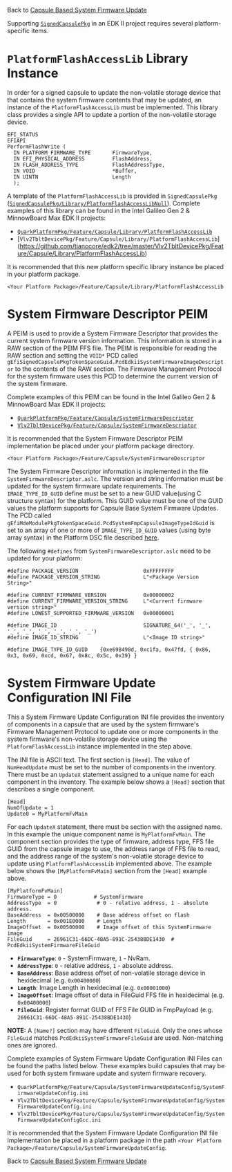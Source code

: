 Back to [Capsule Based System Firmware Update](Capsule-Based-System-Firmware-Update)

Supporting [`SignedCapsulePkg`](https://github.com/tianocore/edk2/tree/master/SignedCapsulePkg) in an EDK II project requires several platform-specific items.

`PlatformFlashAccessLib` Library Instance
==========================================
In order for a signed capsule to update the non-volatile storage device that that contains the system firmware contents that may be updated, an instance of the `PlatformFlashAccessLib` must be implemented. This library class provides a single API to update a portion of the non-volatile storage device.

```
EFI_STATUS
EFIAPI
PerformFlashWrite (
  IN PLATFORM_FIRMWARE_TYPE       FirmwareType,
  IN EFI_PHYSICAL_ADDRESS         FlashAddress,
  IN FLASH_ADDRESS_TYPE           FlashAddressType,
  IN VOID                         *Buffer,
  IN UINTN                        Length
  );
```

A template of the `PlatformFlashAccessLib` is provided in `SignedCapsulePkg` ([`SignedCapsulePkg/Library/PlatformFlashAccessLibNull`](https://github.com/tianocore/edk2/tree/master/SignedCapsulePkg/Library/PlatformFlashAccessLibNull)). Complete examples of this library can be found in the Intel Galileo Gen 2 & MinnowBoard Max EDK II projects:

* [`QuarkPlatformPkg/Feature/Capsule/Library/PlatformFlashAccessLib`](https://github.com/tianocore/edk2/tree/master/QuarkPlatformPkg/Feature/Capsule/Library/PlatformFlashAccessLib)
* [`Vlv2TbltDevicePkg/Feature/Capsule/Library/PlatformFlashAccessLib`]
(https://github.com/tianocore/edk2/tree/master/Vlv2TbltDevicePkg/Feature/Capsule/Library/PlatformFlashAccessLib)

It is recommended that this new platform specific library instance be placed in your platform package.

`<Your Platform Package>/Feature/Capsule/Library/PlatformFlashAccessLib`

System Firmware Descriptor PEIM
===============================
A PEIM is used to provide a System Firmware Descriptor that provides the current system firmware version information.  This information is stored in a RAW section of the PEIM FFS file.  The PEIM is responsible for reading the RAW section and setting the `VOID*` PCD called `gEfiSignedCapsulePkgTokenSpaceGuid.PcdEdkiiSystemFirmwareImageDescriptor` to the contents of the RAW section.  The Firmware Management Protocol for the system firmware uses this PCD to determine the current version of the system firmware.

Complete examples of this PEIM can be found in the Intel Galileo Gen 2 & MinnowBoard Max EDK II projects:

* [`QuarkPlatformPkg/Feature/Capsule/SystemFirmwareDescriptor`](https://github.com/tianocore/edk2/tree/master/QuarkPlatformPkg/Feature/Capsule/SystemFirmwareDescriptor)
* [`Vlv2TbltDevicePkg/Feature/Capsule/SystemFirmwareDescriptor`](https://github.com/tianocore/edk2/tree/master/Vlv2TbltDevicePkg/Feature/Capsule/SystemFirmwareDescriptor)

It is recommended that the System Firmware Descriptor PEIM implementation be placed under your platform package directory.

`<Your Platform Package>/Feature/Capsule/SystemFirmwareDescriptor`

The System Firmware Descriptor information is implemented in the file `SystemFirmwareDescriptor.aslc`.
The version and string information must be updated for the system firmware update requirements.
The `IMAGE_TYPE_ID_GUID` define must be set to a new GUID value(using C structure syntax) for the 
platform.  This GUID value must be one of the GUID values the platform supports for Capsule Base 
System Firmware Updates.  The PCD called `gEfiMdeModulePkgTokenSpaceGuid.PcdSystemFmpCapsuleImageTypeIdGuid`
is set to an array of one or more of `IMAGE_TYPE_ID_GUID` values (using byte array syntax) in the
Platform DSC file described [here](Capsule-Based-System-Firmware-Update-DSC-FDF#platform-dsc-pcds-sections).

The following `#defines` from `SystemFirmwareDescriptor.aslc` need to be updated for your platform:

```
#define PACKAGE_VERSION                     0xFFFFFFFF
#define PACKAGE_VERSION_STRING              L"<Package Version String>"

#define CURRENT_FIRMWARE_VERSION            0x00000002
#define CURRENT_FIRMWARE_VERSION_STRING     L"<Current firmware version string>"
#define LOWEST_SUPPORTED_FIRMWARE_VERSION   0x00000001

#define IMAGE_ID                            SIGNATURE_64('_', '_', '_', '_', '_', '_', '_', '_')
#define IMAGE_ID_STRING                     L"<Image ID string>"

#define IMAGE_TYPE_ID_GUID    {0xe698490d, 0xc1fa, 0x47fd, { 0x86, 0x3, 0x69, 0xcd, 0x67, 0x8c, 0x5c, 0x39} }
```

System Firmware Update Configuration INI File
==============================================
This a System Firmware Update Configuration INI file provides the inventory of components in a capsule that are used by the system firmware's Firmware Management Protocol to update one or more components in the system firmware's non-volatile storage device using the `PlatformFlashAccessLib` instance implemented in the step above.

The INI file is ASCII text. The first section is `[Head]`.  The value of `NumHeadUpdate` must be set to the number of components in the inventory.  There must be an `UpdateX` statement assigned to a unique name for each component in the inventory.   The example below shows a `[Head]` section that describes a single component.

```
[Head]
NumOfUpdate = 1
Update0 = MyPlatformFvMain
```

For each `UpdateX` statement, there must be section with the assigned name.  In this example
the unique component name is `MyPlatformFvMain`.  The component section provides the type
of firmware, address type, FFS file GUID from the capsule image to use, the address range of
FFS file to read, and the address range of the system's non-volatile storage device to update 
using `PlatformFlashAccessLib` implemented above.  The example below shows the 
`[MyPlatformFvMain]` section from the `[Head]` example above.

```
[MyPlatformFvMain]
FirmwareType = 0            # SystemFirmware
AddressType  = 0             # 0 - relative address, 1 - absolute address.
BaseAddress  = 0x00500000    # Base address offset on flash
Length       = 0x001E0000    # Length
ImageOffset  = 0x00500000    # Image offset of this SystemFirmware image
FileGuid     = 26961C31-66DC-48A5-891C-25438BDE1430  # PcdEdkiiSystemFirmwareFileGuid
```

* **`FirmwareType`**: `0` - SystemFirmware, `1` - NvRam.
* **`AddressType`**: `0` - relative address, `1` - absolute address.
* **`BaseAddress`**: Base address offset of non-volatile storage device in hexidecimal (e.g. `0x00400000`)
* **`Length`**: Image Length in hexidecimal (e.g. `0x00001000`)
* **`ImageOffset`**: Image offset of data in FileGuid FFS file in hexidecimal (e.g. `0x00400000`)
* **`FileGuid`**: Register format GUID of FFS File GUID in FmpPayload (e.g. `26961C31-66DC-48A5-891C-25438BDE1430`)

**NOTE:** A `[Name?]` section may have different `FileGuid`.  Only the ones whose `FileGuid` matches 
`PcdEdkiiSystemFirmwareFileGuid` are used.  Non-matching ones are ignored.

Complete examples of System Firmware Update Configuration INI Files can be found the paths
listed below.  These examples build capsules that may be used for both system firmware 
update and system firmware recovery.

* `QuarkPlatformPkg/Feature/Capsule/SystemFirmwareUpdateConfig/SystemFirmwareUpdateConfig.ini`
* `Vlv2TbltDevicePkg/Feature/Capsule/SystemFirmwareUpdateConfig/SystemFirmwareUpdateConfig.ini`
* `Vlv2TbltDevicePkg/Feature/Capsule/SystemFirmwareUpdateConfig/SystemFirmwareUpdateConfigGcc.ini`

It is recommended that the System Firmware Update Configuration INI file implementation be placed
in a platform package in the path `<Your Platform Package>/Feature/Capsule/SystemFirmwareUpdateConfig`.

Back to [Capsule Based System Firmware Update](Capsule-Based-System-Firmware-Update)